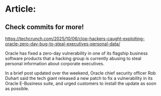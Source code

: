 # Article:

## Check commits for more!
https://techcrunch.com/2025/10/06/clop-hackers-caught-exploiting-oracle-zero-day-bug-to-steal-executives-personal-data/

Oracle has fixed a zero-day vulnerability in one of its flagship business software products that a hacking group is currently abusing to steal personal information about corporate executives.

In a brief post updated over the weekend, Oracle chief security officer Rob Duhart said the tech giant released a new patch to fix a vulnerability in its Oracle E-Business suite, and urged customers to install the update as soon as possible.